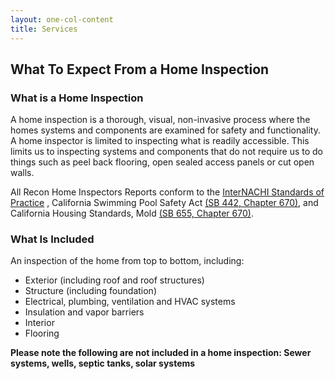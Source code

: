 ```yaml
---
layout: one-col-content
title: Services
---
```


## What To Expect From a Home Inspection

### What is a Home Inspection

A home inspection is a thorough, visual, non-invasive process where the homes systems and components are examined for safety and functionality. A home inspector is limited to inspecting what is readily accessible. This limits us to inspecting systems and components that do not require us to do things such as peel back flooring, open sealed access panels or cut open walls.

All Recon Home Inspectors Reports conform to the [InterNACHI Standards of Practice](url) , California Swimming Pool Safety Act [(SB 442, Chapter 670)](url), and California Housing Standards, Mold [(SB 655, Chapter 670)](url).

### What Is Included

An inspection of the home from top to bottom, including:
- Exterior (including roof and roof structures)
- Structure (including foundation)
- Electrical, plumbing, ventilation and HVAC systems
- Insulation and vapor barriers
- Interior
- Flooring

**Please note the following are not included in a home inspection: Sewer systems, wells, septic tanks, solar systems**

